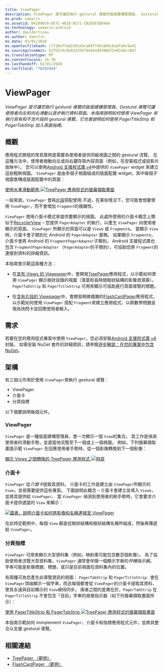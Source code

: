 ```yaml
---
title: ViewPager
description: ViewPager 是可讓您執行 gestural 導覽的版面建構管理員。 Gestural 導覽可讓使用者向左和向右滑動以逐步執行資料頁面。 本指南說明如何使用 ViewPager 來執行具有和不含片段的 gestural 導覽。 它也會說明如何使用 PagerTitleStrip 和 PagerTabStrip 加入頁面指標。
ms.prod: xamarin
ms.assetid: D42896C0-DE7C-4818-B171-CB2D5E5DD46A
ms.technology: xamarin-android
author: davidortinau
ms.author: daortin
ms.date: 03/01/2018
ms.openlocfilehash: c7718ef7a02365e9ca09f7491804cbadfa0c9a41
ms.sourcegitcommit: 52fb214c0e0243587d4e9ad9306b75e92a8cc8b7
ms.translationtype: MT
ms.contentlocale: zh-TW
ms.lasthandoff: 02/01/2020
ms.locfileid: "78292944"
---
```

# <a name="viewpager"></a>ViewPager

_ViewPager 是可讓您執行 gestural 導覽的版面建構管理員。Gestural 導覽可讓使用者向左和向右滑動以逐步執行資料頁面。本指南說明如何使用 ViewPager 來執行具有和不含片段的 gestural 導覽。它也會說明如何使用 PagerTitleStrip 和 PagerTabStrip 加入頁面指標。_

## <a name="overview"></a>概觀

應用程式開發的常見案例是需要為使用者提供同級視圖之間的 gestural 流覽。 在這種方法中，使用者撥動向左或向右鍵存取內容頁面（例如，在安裝程式或投影片放映中）。 您可以使用[Android 支援程式庫 v4](https://www.nuget.org/packages/Xamarin.Android.Support.v4/)中提供的 `ViewPager` widget 來建立這些輕刷視圖。 `ViewPager` 是由多個子視圖組成的版面配置 widget，其中每個子視圖會構成版面配置中的頁面： 

[使用水準滑動範例 ![TreePager 應用程式的螢幕擷取畫面](images/01-intro-sml.png)](images/01-intro.png#lightbox)

一般來說，`ViewPager` 會與[片段](~/android/platform/fragments/index.md)搭配使用;不過，在某些情況下，您可能會想要使用 `ViewPager`，而不會增加 `Fragment`的複雜性。

`ViewPager` 使用介面卡模式來提供要顯示的視圖。 此處所使用的介面卡概念上類似于[RecyclerView](~/android/user-interface/layouts/recycler-view/index.md) &ndash; 您提供 `PagerAdapter` 的執行，以產生 `ViewPager` 向使用者顯示的頁面。 `ViewPager` 所顯示的頁面可以是 `View`s 或 `Fragment`s。 當顯示 `View`時，介面卡會子類別化 Android 的 `PagerAdapter` 基類。 如果顯示 `Fragment`s，介面卡會將 Android 的 `FragmentPagerAdapter`子類別。 Android 支援程式庫也包含 `FragmentPagerAdapter` （`PagerAdapter`的子類別），可協助您將 `Fragment`的連接到資料的詳細資訊。 

本指南會示範這兩種方法： 

- 在[具有 Views 的 Viewpager](~/android/user-interface/controls/view-pager/viewpager-and-views.md)中，會開發[TreePager](https://docs.microsoft.com/samples/xamarin/monodroid-samples/userinterface-treepager)應用程式，以示範如何使用 `ViewPager` 顯示樹狀目錄的視圖（落葉和長時間樹狀結構的影像資源庫）。 
    `PagerTabStrip` 和 `PagerTitleStrip` 可用來顯示可協助進行頁面導覽的標題。

- 在[含有片段的 Viewpager](~/android/user-interface/controls/view-pager/viewpager-and-fragments.md)中，會開發稍微複雜的[FlashCardPager](https://docs.microsoft.com/samples/xamarin/monodroid-samples/userinterface-flashcardpager)應用程式，以示範如何使用 `ViewPager` 搭配 `Fragment`來建立應用程式，以將數學問題呈現為快閃卡並回應使用者輸入。 

## <a name="requirements"></a>需求

若要在您的應用程式專案中使用 `ViewPager`，您必須安裝[Android 支援程式庫 v4](https://www.nuget.org/packages/Xamarin.Android.Support.v4/)封裝。 如需安裝 NuGet 套件的詳細資訊，請參閱[逐步解說：在您的專案中包含 NuGet](https://docs.microsoft.com/visualstudio/mac/nuget-walkthrough)。 

## <a name="architecture"></a>架構

有三個元件用於使用 `ViewPager`來執行 gestural 導覽：

- ViewPager
- 介面卡
- 分頁指標

以下摘要說明每個元件。

### <a name="viewpager"></a>ViewPager

`ViewPager` 是一種版面建構管理員，會一次顯示一個 `View`的集合。 其工作是偵測使用者的滑動手勢，並適當地流覽至下一個或上一個視圖。 例如，下列螢幕擷取畫面示範 `ViewPager` 在回應使用者手勢時，從一個影像轉換到下一個影像： 

[顯示 Views 之間轉換的 TreePager 應用程式 ![特寫](images/02-transition-sml.png)](images/02-transition.png#lightbox)

### <a name="adapter"></a>介面卡

`ViewPager` 從*介面卡*提取其資料。 介面卡的工作是建立由 `ViewPager`所顯示的 `View`，並視需要提供這些專案。 下圖說明此概念 &ndash; 介面卡會建立並填入 `View`s，並將其提供給 `ViewPager`。 當 `ViewPager` 偵測到使用者的刷手勢時，它會要求介面卡提供適當的 `View` 來顯示： 

[![圖表，說明介面卡如何將影像和名稱連接至 ViewPager](images/03-adapter-sml.png)](images/03-adapter.png#lightbox)

在此特定範例中，每個 `View` 都是從樹狀結構和樹狀結構名稱所組成，然後再傳遞給 `ViewPager`。 

### <a name="pager-indicator"></a>分頁指標

`ViewPager` 可用來顯示大型資料集（例如，映射庫可能包含數百個影像）。 為了協助使用者流覽大型資料集，`ViewPager` 通常會伴隨一個顯示字串的*呼機指示器*。 字串可能是影像標題、標題，或只是目前視圖在資料集內的位置。 

有兩種可為您產生此導覽資訊的視圖： `PagerTabStrip` 和 `PagerTitleStrip.` 會在 `ViewPager`頂端顯示一個字串，而且每個都會從 `ViewPager`的介面卡提取其資料，使其永遠與目前顯示的 `View`保持同步。 兩者之間的差異在於，`PagerTabStrip` 在 `PagerTitleStrip` 不會包含「目前」字串的視覺指示器（如下列螢幕擷取畫面所示）： 

[使用 PagerTitleStrip 和 PagerTabStrip ![TreePager 應用程式的螢幕擷取畫面](images/04-comparison-sml.png)](images/04-comparison.png#lightbox)

本指南示範如何 immplement `ViewPager`、介面卡和指標應用程式元件，並將其整合以支援 gestural 導覽。 

## <a name="related-links"></a>相關連結

- [TreePager （範例）](https://docs.microsoft.com/samples/xamarin/monodroid-samples/userinterface-treepager)
- [FlashCardPager （範例）](https://docs.microsoft.com/samples/xamarin/monodroid-samples/userinterface-flashcardpager)
